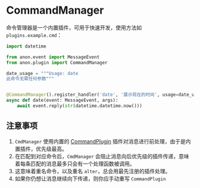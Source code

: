 # CommandManager

命令管理器是一个内置插件，可用于快速开发，使用方法如 `plugins.example.cmd`：

```python
import datetime

from anon.event import MessageEvent
from anon.plugin import CommandManager

date_usage = """Usage: date
此命令无需任何参数"""


@CommandManager().register_handler('date', '展示现在的时间', usage=date_usage, alter=['现在几点了'])
async def date(event: MessageEvent, args):
    await event.reply(str(datetime.datetime.now()))

```

## 注意事项

1. `CmdManager` 使用内置的 [CommandPlugin](../anon/plugin/builtins/command.py) 插件对消息进行前处理，由于是内置插件，优先级最高。 
2. 在匹配到对应命令后，`CmdManager` 会阻止消息向后优先级的插件传递，意味着每条匹配的消息最多只会有一个处理函数被调用。
3. 这意味着重名命令，以及重名 `alter`，总会用最先注册的插件处理。
4. 如果你仍想让消息继续向下传递，则你应手动重写 `CommandPlugin`